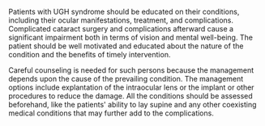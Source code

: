 Patients with UGH syndrome should be educated on their conditions, including their ocular manifestations, treatment, and complications. Complicated cataract surgery and complications afterward cause a significant impairment both in terms of vision and mental well-being. The patient should be well motivated and educated about the nature of the condition and the benefits of timely intervention.

Careful counseling is needed for such persons because the management depends upon the cause of the prevailing condition. The management options include explantation of the intraocular lens or the implant or other procedures to reduce the damage. All the conditions should be assessed beforehand, like the patients' ability to lay supine and any other coexisting medical conditions that may further add to the complications.